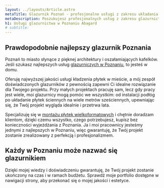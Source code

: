 ```yaml
---
layout: ../layouts/Article.astro
metaTitle: Glazurnik Poznań - profesjonalne usługi z zakresu układania płytek ceramicznych
metaDescription: Poszukujesz profesjonalnych usług z zakresu glazurnictwa? Poznań ma wielu specjalistów, a ja należę do najlepszych. Z zaangażowaniem podchodzę do każdego zlecenia. Oferuję układanie płytek ceramicznych o różnych rozmiarach i kształtach. Nie szukaj dłużej glazurnika w Poznaniu. Znalazłeś najlepszego.
h1: Usługi glazurnictwa w Poznaniu Abagard
# subtitle:
---
```

## Prawdopodobnie najlepszy glazurnik Poznania
Poznań to miasto słynące z pięknej architektury i oszałamiających kafelków. Jeśli szukasz najlepszych usług [glazurniczych w Poznaniu](/glazurnictwo-poznan), to jesteś w domu.

Oferuję najwyższej jakości usługi kładzenia płytek w mieście, a mój zespół doświadczonych glazurników z pewnością zapewni Ci idealne rozwiązanie dla Twojego projektu. Przy małych projektach pracuję sam, lecz gdy pracy jest wiele, moi glazurnicy mogą pomóc we wszystkim: od instalacji podłóg po układanie płytek ściennych na wiele metrów sześciennych, upewniając się, że Twój projekt wygląda idealnie i przetrwa lata.

Specjalizuję się w [montażu płytek wielkoformatowych](/montaz-plytek-wielkoformatowych-poznan) i chętnie doradzam klientom, dzięki czemu wszystko, czego potrzebujesz, kupisz bez konieczności wyjeżdżania z Poznania. Ja i moi pracownicy jesteśmy jednymi z najlepszych w Poznaniu, więc gwarantuję, że Twój projekt zostanie zrealizowany z perfekcją i profesjonalizmem.

## Każdy w Poznaniu może nazwać się glazurnikiem
Dzięki mojej wiedzy i doświadczeniu gwarantuję, że Twój projekt zostanie ukończony na czas i w ramach budżetu. Sprawdź moje portfolio dostępne w nawigacji strony, aby przekonać się o mojej jakości i estetyce.